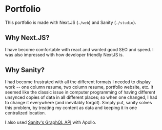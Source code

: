 # Portfolio
This portfolio is made with Next.JS (`./web`) and Sanity (`./studio`).

## Why Next.JS?
I have become comfortable with react and wanted good SEO and speed. I was also impressed with how developer friendly NextJS is. 

## Why Sanity?
I had become frustrated with all the different formats I needed to display work -- one column resume, two column resume, portfolio website, etc. It seemed like the classic issue in computer programming of having different unsynced copies of data in all different places; so when one changed, I had to change it everywhere (and inevitably forgot). Simply put, sanity solves this problem, by treating my content as data and keeping it in one centralized location.

I also used [Sanity's GraphQL API](https://www.sanity.io/docs/graphql) with Apollo.
